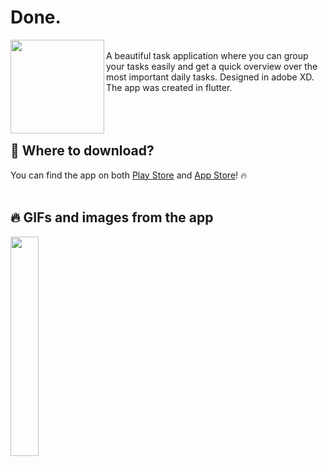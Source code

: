 # Done.
<img src="https://user-images.githubusercontent.com/31239471/55686789-dd3f6880-5965-11e9-94e0-3a8174b2ce2c.png" height="150" width="150" align="left"/>
<br>
A beautiful task application where you can group your tasks easily and get a quick overview over the most important daily tasks. Designed in adobe XD. The app was created in flutter.
<br>
<br>
<br>
<br>

## 🧐 Where to download?
You can find the app on both [Play Store](https://play.google.com/store/apps/details?id=com.andersmhalvorsen.done) and [App Store](https://apps.apple.com/us/app/id1526506878)! 🔥
<br>
<br>

## 🔥 GIFs and images from the app
<img src="https://user-images.githubusercontent.com/31239471/55509289-00170780-565c-11e9-8298-ea43c50fec08.gif" width="30%" height="30%" align="left"></img>

